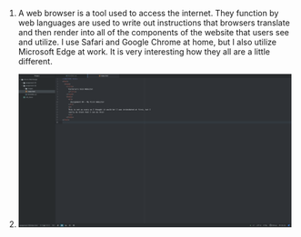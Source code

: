 1. A web browser is a tool used to access the internet. They function by web languages are used to write out instructions that browsers translate and then render into all of the components of the website that users see and utilize. I use Safari and Google Chrome at home, but I also utilize Microsoft Edge at work. It is very interesting how they all are a little different.

2. ![Screenshot](./images/screenshot-a4.png)
